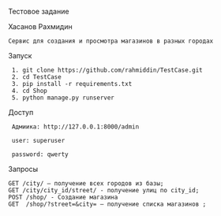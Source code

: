 Тестовое задание

Хасанов Рахмидин

```
Сервис для создания и просмотра магазинов в разных городах
```

Запуск

```
 1. git clone https://github.com/rahmiddin/TestCase.git
 2. cd TestCase
 3. pip install -r requirements.txt
 4. cd Shop
 5. python manage.py runserver
```

Доступ

```
 Адмиика: http://127.0.0.1:8000/admin
 
 user: superuser
 
 password: qwerty
```
Запросы
```
GET /city/ — получение всех городов из базы;
GET /city/city_id/street/ - получение улиц по city_id;
POST /shop/ - Создание магазина
GET  /shop/?street=&city= — получение списка магазинов ;
```
